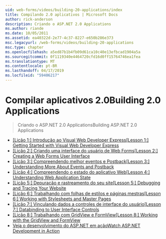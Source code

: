 ```yaml
---
uid: web-forms/videos/building-20-applications/index
title: Compilando 2.0 aplicativos | Microsoft Docs
author: rick-anderson
description: Criando o ASP.NET 2.0 Applications
ms.author: riande
ms.date: 10/05/2011
ms.assetid: ea40322d-2e77-4c37-8227-e650b286e373
msc.legacyurl: /web-forms/videos/building-20-applications
msc.type: chapter
ms.openlocfilehash: a5ed87b1b4fb09d61ca10c40e13efbcad1904a5a
ms.sourcegitcommit: 0f1119340e4464720cfd16d0ff15764746ea1fea
ms.translationtype: MT
ms.contentlocale: pt-BR
ms.lasthandoff: 04/17/2019
ms.locfileid: "59406217"
---
```

# <a name="building-20-applications"></a><span data-ttu-id="ce2fd-103">Compilar aplicativos 2.0</span><span class="sxs-lookup"><span data-stu-id="ce2fd-103">Building 2.0 Applications</span></span>

> <span data-ttu-id="ce2fd-104">Criando o ASP.NET 2.0 Applications</span><span class="sxs-lookup"><span data-stu-id="ce2fd-104">Building ASP.NET 2.0 Applications</span></span>


- <span data-ttu-id="ce2fd-105">[[Lição 1:] Introdução ao Visual Web Developer Express](lesson-1-getting-started-with-visual-web-developer-express.md)</span><span class="sxs-lookup"><span data-stu-id="ce2fd-105">[[Lesson 1:] Getting Started with Visual Web Developer Express](lesson-1-getting-started-with-visual-web-developer-express.md)</span></span>
- <span data-ttu-id="ce2fd-106">[[Lição 2:] Criando uma interface do usuário de Web Forms](lesson-2-creating-a-web-forms-user-interface.md)</span><span class="sxs-lookup"><span data-stu-id="ce2fd-106">[[Lesson 2:] Creating a Web Forms User Interface](lesson-2-creating-a-web-forms-user-interface.md)</span></span>
- <span data-ttu-id="ce2fd-107">[[Lição 3:] Compreendendo melhor eventos e Postback](lesson-3-understanding-more-about-events-and-postback.md)</span><span class="sxs-lookup"><span data-stu-id="ce2fd-107">[[Lesson 3:] Understanding More About Events and Postback](lesson-3-understanding-more-about-events-and-postback.md)</span></span>
- <span data-ttu-id="ce2fd-108">[[Lição 4:] Compreendendo o estado do aplicativo Web](lesson-4-understanding-web-application-state.md)</span><span class="sxs-lookup"><span data-stu-id="ce2fd-108">[[Lesson 4:] Understanding Web Application State](lesson-4-understanding-web-application-state.md)</span></span>
- <span data-ttu-id="ce2fd-109">[[Lição 5:] Depuração e rastreamento do seu site](lesson-5-debugging-and-tracing-your-website.md)</span><span class="sxs-lookup"><span data-stu-id="ce2fd-109">[[Lesson 5:] Debugging and Tracing Your Website](lesson-5-debugging-and-tracing-your-website.md)</span></span>
- <span data-ttu-id="ce2fd-110">[[Lição 6:] Trabalhando com folhas de estilos e páginas mestras](lesson-6-working-with-stylesheets-and-master-pages.md)</span><span class="sxs-lookup"><span data-stu-id="ce2fd-110">[[Lesson 6:] Working with Stylesheets and Master Pages](lesson-6-working-with-stylesheets-and-master-pages.md)</span></span>
- <span data-ttu-id="ce2fd-111">[[Lição 7:] Vinculando dados a controles de interface do usuário](lesson-7-databinding-to-user-interface-controls.md)</span><span class="sxs-lookup"><span data-stu-id="ce2fd-111">[[Lesson 7:] Databinding to User Interface Controls](lesson-7-databinding-to-user-interface-controls.md)</span></span>
- <span data-ttu-id="ce2fd-112">[[Lição 8:] Trabalhando com GridView e FormView](lesson-8-working-with-the-gridview-and-formview.md)</span><span class="sxs-lookup"><span data-stu-id="ce2fd-112">[[Lesson 8:] Working with the GridView and FormView](lesson-8-working-with-the-gridview-and-formview.md)</span></span>
- [<span data-ttu-id="ce2fd-113">Veja o desenvolvimento do ASP.NET em ação</span><span class="sxs-lookup"><span data-stu-id="ce2fd-113">Watch ASP.NET Development in Action</span></span>](watch-aspnet-development-in-action.md)
